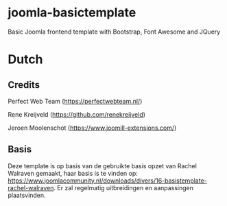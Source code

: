 # joomla-basictemplate
Basic Joomla frontend template with Bootstrap, Font Awesome and JQuery


# Dutch
## Credits
Perfect Web Team (https://perfectwebteam.nl/)

Rene Kreijveld (https://github.com/renekreijveld)

Jeroen Moolenschot (https://www.joomill-extensions.com/)


## Basis
Deze template is op basis van de gebruikte basis opzet van Rachel Walraven gemaakt, haar basis is te vinden op: https://www.joomlacommunity.nl/downloads/divers/16-basistemplate-rachel-walraven.
Er zal regelmatig uitbreidingen en aanpassingen plaatsvinden.

